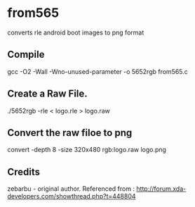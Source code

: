 from565
=======

converts rle android boot images to png format

Compile
----------
gcc -O2 -Wall -Wno-unused-parameter -o 5652rgb from565.c

Create a Raw File.
-----------------------
./5652rgb -rle < logo.rle > logo.raw

Convert the raw filoe to png
------------------------------

convert -depth 8 -size 320x480 rgb:logo.raw logo.png

## Credits
zebarbu - original author.
Referenced from : http://forum.xda-developers.com/showthread.php?t=448804
